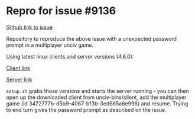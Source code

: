 # Repro for issue #9136

[Github link to issue](https://github.com/yairm210/Unciv/issues/9136)

Repository to reproduce the above issue with a unexpected password prompt in a multiplayer unciv game.

Using latest linux clients and server versions (4.6.0):

[Client link](https://github.com/yairm210/Unciv/releases/download/4.6.0/Unciv-Linux64.zip)

[Server link](https://github.com/yairm210/Unciv/releases/download/4.6.0/UncivServer.jar)


`setup.sh` grabs those versions and starts the server running - you can then open up the downloaded client from unciv-bins/client, add the multiplayer game (id 3472777b-d5b9-4067-bf3b-3ed665a6e996) and resume. Trying to end turn gives the password prompt as described on the issue.
